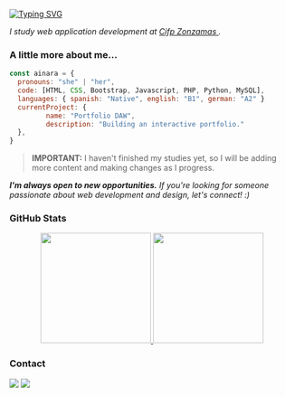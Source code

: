 [![Typing SVG](https://readme-typing-svg.demolab.com?font=Fira+Code&pause=1000&color=6793F7&width=435&lines=Hi!+I'm+Ainara.+;Welcome+to+my+Github+profile!+)](https://git.io/typing-svg)

<p><em>I study web application development at <a href="https://cifpzonzamas.org/web3/index.php">Cifp Zonzamas </a>.</em></p>

###  A little more about me...  

```javascript
const ainara = {
  pronouns: "she" | "her",
  code: [HTML, CSS, Bootstrap, Javascript, PHP, Python, MySQL],
  languages: { spanish: "Native", english: "B1", german: "A2" }
  currentProject: {
         name: "Portfolio DAW",
         description: "Building an interactive portfolio."
  },
}
```

> **IMPORTANT:**  I haven't finished my studies yet, so I will be adding more content and making changes as I progress.

<p><em><b>I'm always open to new opportunities.</b> If you're looking for someone passionate about web development and design, let's connect! :)</em></p>

### GitHub Stats

<div align="center" style="display: flex; justify-content: center;">
  <a href="https://github.com/ainarguez">
    <img height="195px" src="https://github-readme-stats.vercel.app/api?username=ainarguez&show_icons=true&theme=one_dark_pro&include_all_commits=true&count_private=true"/>
    <img height="195px" src="https://github-readme-stats.vercel.app/api/top-langs/?username=ainarguez&layout=compact&langs_count=7&theme=one_dark_pro"/>
  </a>
</div>

### Contact

<div> 
  <a href="https:/www.linkedin.com/in/ainara-rodríguez" target="_blank"><img src="https://img.shields.io/badge/-LinkedIn-%230077B5?style=for-the-badge&logo=linkedin&logoColor=white" target="_blank"></a> 
  <a href="mailto:ainararodriguezcuadrado475@gmail.com"><img src="https://img.shields.io/badge/-Gmail-%23333?style=for-the-badge&logo=gmail&logoColor=white" target="_blank"></a>
</div>
